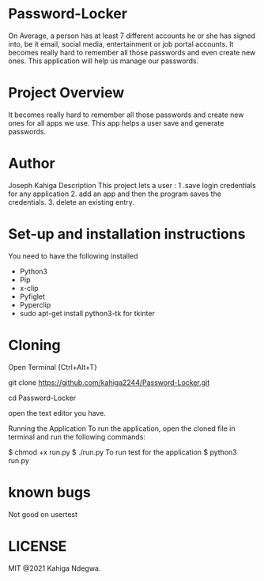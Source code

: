 # Password-Locker
On Average, a person has at least 7 different accounts he or she has signed into, be it email, social media, entertainment or job portal accounts. It becomes really hard to remember all those passwords and even create new ones. This application will help us manage our passwords.
# Project Overview
It becomes really hard to remember all those passwords and create new ones for all apps we use. This app helps a user save and generate passwords.

# Author
Joseph Kahiga
Description
This project lets a user : 1 .save login credentials for any application
                           2. add an app and then the program saves the credentials.
                           3. delete an existing entry.

# Set-up and installation instructions
You need to have the following installed
* Python3
* Pip
* x-clip
* Pyfiglet
* Pyperclip
* sudo apt-get install python3-tk for tkinter

 # Cloning
Open Terminal {Ctrl+Alt+T}

git clone https://github.com/kahiga2244/Password-Locker.git

cd Password-Locker

open the text editor you have.

Running the Application
To run the application, open the cloned file in terminal and run the following commands:

$ chmod +x run.py
$ ./run.py
To run test for the application $ python3 run.py

# known bugs
 Not good on usertest
 
 # LICENSE
 MIT @2021 Kahiga Ndegwa.
